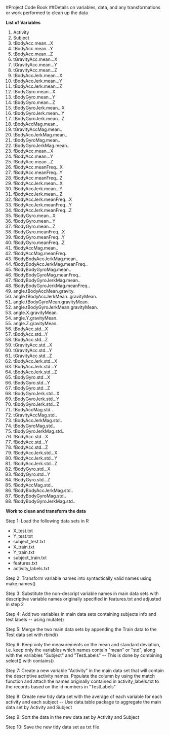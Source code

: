 #Project Code Book
##Details on variables, data, and any transformations or work performed to clean up the data


**List of Variables**

1.	Activity
2.	Subject
3.	tBodyAcc.mean...X
4.	tBodyAcc.mean...Y
5.	tBodyAcc.mean...Z
6.	tGravityAcc.mean...X
7.	tGravityAcc.mean...Y
8.	tGravityAcc.mean...Z
9.	tBodyAccJerk.mean...X
10.	tBodyAccJerk.mean...Y
11.	tBodyAccJerk.mean...Z
12.	tBodyGyro.mean...X
13.	tBodyGyro.mean...Y
14.	tBodyGyro.mean...Z
15.	tBodyGyroJerk.mean...X
16.	tBodyGyroJerk.mean...Y
17.	tBodyGyroJerk.mean...Z
18.	tBodyAccMag.mean..
19.	tGravityAccMag.mean..
20.	tBodyAccJerkMag.mean..
21.	tBodyGyroMag.mean..
22.	tBodyGyroJerkMag.mean..
23.	fBodyAcc.mean...X
24.	fBodyAcc.mean...Y
25.	fBodyAcc.mean...Z
26.	fBodyAcc.meanFreq...X
27.	fBodyAcc.meanFreq...Y
28.	fBodyAcc.meanFreq...Z
29.	fBodyAccJerk.mean...X
30.	fBodyAccJerk.mean...Y
31.	fBodyAccJerk.mean...Z
32.	fBodyAccJerk.meanFreq...X
33.	fBodyAccJerk.meanFreq...Y
34.	fBodyAccJerk.meanFreq...Z
35.	fBodyGyro.mean...X
36.	fBodyGyro.mean...Y
37.	fBodyGyro.mean...Z
38.	fBodyGyro.meanFreq...X
39.	fBodyGyro.meanFreq...Y
40.	fBodyGyro.meanFreq...Z
41.	fBodyAccMag.mean..
42.	fBodyAccMag.meanFreq..
43.	fBodyBodyAccJerkMag.mean..
44.	fBodyBodyAccJerkMag.meanFreq..
45.	fBodyBodyGyroMag.mean..
46.	fBodyBodyGyroMag.meanFreq..
47.	fBodyBodyGyroJerkMag.mean..
48.	fBodyBodyGyroJerkMag.meanFreq..
49.	angle.tBodyAccMean.gravity.
50.	angle.tBodyAccJerkMean..gravityMean.
51.	angle.tBodyGyroMean.gravityMean.
52.	angle.tBodyGyroJerkMean.gravityMean.
53.	angle.X.gravityMean.
54.	angle.Y.gravityMean.
55.	angle.Z.gravityMean.
56.	tBodyAcc.std...X
57.	tBodyAcc.std...Y
58.	tBodyAcc.std...Z
59.	tGravityAcc.std...X
60.	tGravityAcc.std...Y
61.	tGravityAcc.std...Z
62.	tBodyAccJerk.std...X
63.	tBodyAccJerk.std...Y
64.	tBodyAccJerk.std...Z
65.	tBodyGyro.std...X
66.	tBodyGyro.std...Y
67.	tBodyGyro.std...Z
68.	tBodyGyroJerk.std...X
69.	tBodyGyroJerk.std...Y
70.	tBodyGyroJerk.std...Z
71.	tBodyAccMag.std..
72.	tGravityAccMag.std..
73.	tBodyAccJerkMag.std..
74.	tBodyGyroMag.std..
75.	tBodyGyroJerkMag.std..
76.	fBodyAcc.std...X
77.	fBodyAcc.std...Y
78.	fBodyAcc.std...Z
79.	fBodyAccJerk.std...X
80.	fBodyAccJerk.std...Y
81.	fBodyAccJerk.std...Z
82.	fBodyGyro.std...X
83.	fBodyGyro.std...Y
84.	fBodyGyro.std...Z
85.	fBodyAccMag.std..
86.	fBodyBodyAccJerkMag.std..
87.	fBodyBodyGyroMag.std..
88.	fBodyBodyGyroJerkMag.std..



**Work to clean and transform the data**

Step 1: Load the following data sets in R
  
  * X_test.txt
  * Y_test.txt
  * subject_test.txt
  * X_train.txt
  * Y_train.txt
  * subject_train.txt
  * features.txt
  * activity_labels.txt
  
Step 2: Transform variable names into syntactically valid names using make.names()

Step 3: Substitute the non-descript variable names in main data sets with descriptive variable names originally specified in features.txt and adjusted in step 2

Step 4: Add two variables in main data sets containing subjects info and test labels -- using mutate() 

Step 5: Merge the two main data sets by appending the Train data to the Test data set with rbind()

Step 6: Keep only the measurements on the mean and standard deviation, i.e. keep only the variables which names contain "mean" or "std", along with the variables "Subject" and "TestLabels" -- This is done by combining select() with contains()

Step 7: Create a new variable "Activity" in the main data set that will contain the descriptive activity names. Populate the column by using the match function and attach the names originally contained in activity_labels.txt to the records based on the id numbers in "TestLabels"

Step 8: Create new tidy data set with the average of each variable for each activity and each subject -- Use data.table package to aggregate the main data set by Activity and Subject

Step 9: Sort the data in the new data set by Activity and Subject

Step 10: Save the new tidy data set as txt file






